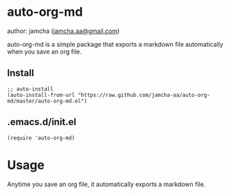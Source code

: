 # auto-org-md

author: jamcha (jamcha.aa@gmail.com)

auto-org-md is a simple package that exports a markdown file
automatically when you save an org file.

## Install

```emacs-lisp
;; auto-install
(auto-install-from-url "https://raw.github.com/jamcha-aa/auto-org-md/master/auto-org-md.el")
```

## .emacs.d/init.el

```emacs-lisp
(require 'auto-org-md)
```

# Usage

Anytime you save an org file, it automatically exports a markdown file.